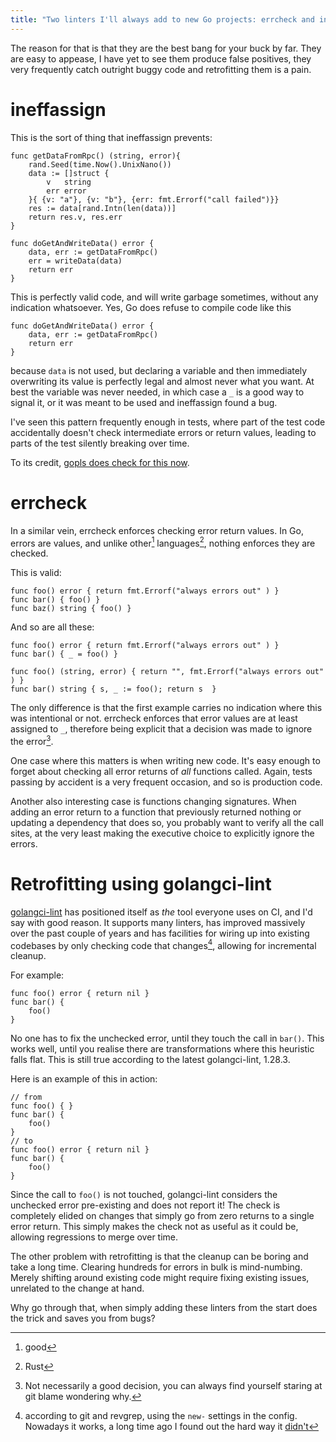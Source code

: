 ```yaml
---
title: "Two linters I'll always add to new Go projects: errcheck and ineffassign"
---
```


The reason for that is that they are the best bang for your buck by far. They are easy to appease, I have yet to see them produce false positives, they very frequently catch outright buggy code and retrofitting them is a pain.

# ineffassign

This is the sort of thing that ineffassign prevents:

    func getDataFromRpc() (string, error){
    	rand.Seed(time.Now().UnixNano())
	    data := []struct {
		    v   string
		    err error
	    }{ {v: "a"}, {v: "b"}, {err: fmt.Errorf("call failed")}}
        res := data[rand.Intn(len(data))]
        return res.v, res.err
    }

    func doGetAndWriteData() error {
        data, err := getDataFromRpc()
        err = writeData(data)
        return err
    }

This is perfectly valid code, and will write garbage sometimes, without any indication whatsoever. Yes, Go does refuse to compile code like this


    func doGetAndWriteData() error {
        data, err := getDataFromRpc()
        return err
    }

because `data` is not used, but declaring a variable and then immediately overwriting its value is perfectly legal and almost never what you want. At best the variable was never needed, in which case a `_` is a good way to signal it, or it was meant to be used and ineffassign found a bug.

I've seen this pattern frequently enough in tests, where part of the test code accidentally doesn't check intermediate errors or return values, leading to parts of the test silently breaking over time.

To its credit, [gopls does check for this now](https://github.com/golang/tools/blob/master/gopls/doc/analyzers.md#assign).

# errcheck

In a similar vein, errcheck enforces checking error return values. In Go, errors are values, and unlike other[^1] languages[^2], nothing enforces they are checked.

This is valid:


    func foo() error { return fmt.Errorf("always errors out" ) }
    func bar() { foo() }
    func baz() string { foo() }


And so are all these:

    func foo() error { return fmt.Errorf("always errors out" ) }
    func bar() { _ = foo() }

    func foo() (string, error) { return "", fmt.Errorf("always errors out" ) }
    func bar() string { s, _ := foo(); return s  }

The only difference is that the first example carries no indication where this was intentional or not. errcheck enforces that error values are at least assigned to `_`, therefore being explicit that a decision was made to ignore the error[^3].

One case where this matters is when writing new code. It's easy enough to forget about checking all error returns of _all_ functions called. Again, tests passing by accident is a very frequent occasion, and so is production code.

Another also interesting case is functions changing signatures. When adding an error return to a function that previously returned nothing or updating a dependency that does so, you probably want to verify all the call sites, at the very least making the executive choice to explicitly ignore the errors.

# Retrofitting using golangci-lint

[golangci-lint](https://github.com/golangci/golangci-lint) has positioned itself as _the_ tool everyone uses on CI, and I'd say with good reason. It supports many linters, has improved massively over the past couple of years and has facilities for wiring up into existing codebases by only checking code that changes[^4], allowing for incremental cleanup.

For example:

    func foo() error { return nil }
    func bar() {
        foo()
    }


No one has to fix the unchecked error, until they touch the call in `bar()`. This works well, until you realise there are transformations where this heuristic falls flat. This is still true according to the latest golangci-lint, 1.28.3.

Here is an example of this in action:

    // from
    func foo() { }
    func bar() {
        foo()
    }
    // to
    func foo() error { return nil }
    func bar() {
        foo()
    }

Since the call to `foo()` is not touched, golangci-lint considers the unchecked error pre-existing and does not report it! The check is completely elided on changes that simply go from zero returns to a single error return. This simply makes the check not as useful as it could be, allowing regressions to merge over time.

The other problem with retrofitting is that the cleanup can be boring and take a long time. Clearing hundreds for errors in bulk is mind-numbing. Merely shifting around existing code might require fixing existing issues, unrelated to the change at hand.

Why go through that, when simply adding these linters from the start does the trick and saves you from bugs?

[^1]: good

[^2]: Rust

[^3]: Not necessarily a good decision, you can always find yourself staring at git blame wondering why.

[^4]: according to git and revgrep, using the `new-` settings in the config. Nowadays it works, a long time ago I found out the hard way it [didn't](https://github.com/rski/revgrep/commit/47e4fa165a7e434ef295b6837621de2d4f9db6b1)
